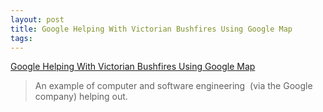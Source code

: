 ```yaml
---
layout: post
title: Google Helping With Victorian Bushfires Using Google Map
tags: 
---
```

[Google Helping With Victorian Bushfires Using Google Map][1]

> An example of computer and software engineering  (via the Google company)
helping out. 

   [1]: http://techielobang.com/blog/2009/02/12/google-helping-with-victorian-bushfires-using-google-map/

